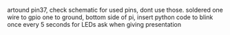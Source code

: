 artound pin37, check schematic for used pins, dont use those. soldered one wire to gpio one to ground, bottom side of pi, insert python code to blink once every 5 seconds for LEDs
ask when giving presentation